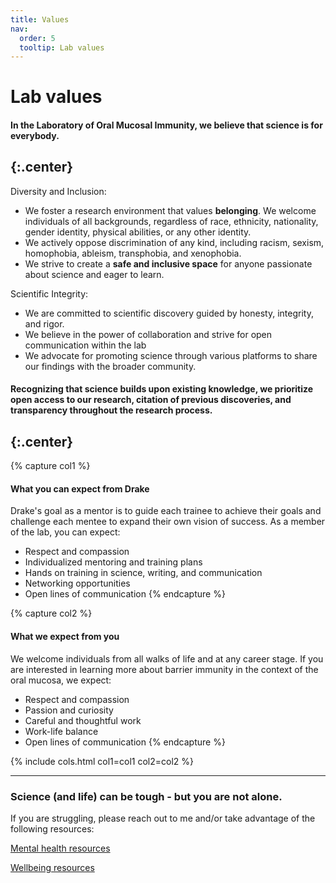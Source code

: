 ```yaml
---
title: Values
nav:
  order: 5
  tooltip: Lab values
---
```


# <i class="fas fa-hands-helping"></i>Lab values

#### In the Laboratory of Oral Mucosal Immunity, we believe that science is for everybody.
{:.center}
---

Diversity and Inclusion:
- We foster a research environment that values **belonging**. We welcome individuals of all backgrounds, regardless of race, ethnicity, nationality, gender identity, physical abilities, or any other identity.
- We actively oppose discrimination of any kind, including racism, sexism, homophobia, ableism, transphobia, and xenophobia.
- We strive to create a **safe and inclusive space** for anyone passionate about science and eager to learn.

Scientific Integrity:
- We are committed to scientific discovery guided by honesty, integrity, and rigor.
- We believe in the power of collaboration and strive for open communication within the lab
- We advocate for promoting science through various platforms to share our findings with the broader community.

#### Recognizing that science builds upon existing knowledge, we prioritize open access to our research, citation of previous discoveries, and transparency throughout the research process. 
{:.center}
---

{% capture col1 %}
#### What you can expect from Drake
Drake's goal as a mentor is to guide each trainee to achieve their goals and challenge each mentee to expand their own vision of success. As a member of the lab, you can expect:
- Respect and compassion
- Individualized mentoring and training plans
- Hands on training in science, writing, and communication
- Networking opportunities
- Open lines of communication
{% endcapture %}

{% capture col2 %}
#### What we expect from you
We welcome individuals from all walks of life and at any career stage. If you are interested in learning more about barrier immunity in the context of the oral mucosa, we expect:
- Respect and compassion
- Passion and curiosity
- Careful and thoughtful work
- Work-life balance
- Open lines of communication
{% endcapture %}

{% 
  include cols.html
  col1=col1
  col2=col2
%}

---

### Science (and life) can be tough - but you are not alone.
If you are struggling, please reach out to me and/or take advantage of the following resources:

[Mental health resources](https://hr.umn.edu/Benefits/Mental-Health-Resources)

[Wellbeing resources](https://recwell.umn.edu/wellbeing)